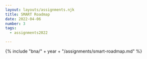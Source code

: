 ```yaml
---
layout: layouts/assignments.njk
title: SMART Roadmap
date: 2022-04-06
number: 3
tags:
  - assignments2022

---
```



{% include "bna/" + year + "/assignments/smart-roadmap.md" %}
